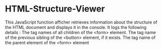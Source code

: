 # HTML-Structure-Viewer
This JavaScript function afficher retrieves information about the structure of the HTML document and displays it in the console. It logs the following details : The tag names of all children of the &lt;form> element. The tag name of the previous sibling of the &lt;button> element, if it exists. The tag name of the parent element of the &lt;form> element
